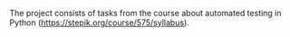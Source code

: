 The project consists of tasks from the course about automated testing in Python (https://stepik.org/course/575/syllabus).
